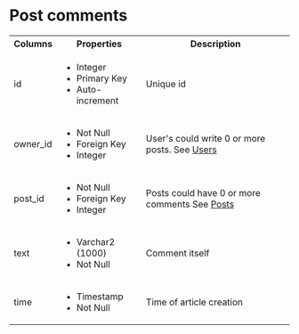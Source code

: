 # Post comments

<table>
  <tr>
    <th>Columns</th>
    <th>Properties</th>
    <th>Description</th>
  </tr>
  <tr>
    <td>id</td>
    <td>
      <ul>
        <li>Integer</li>
        <li>Primary Key</li>
        <li>Auto-increment</li>
      </ul>
    </td>
    <td>Unique id</td>
  </tr>
  <tr>
    <td>owner_id</td>
    <td>
      <ul>
        <li>Not Null</li>
        <li>Foreign Key</li>
        <li>Integer</li>
      </ul>
    </td>
    <td>User's could write 0 or more posts. See <a href="./01_Users.md">Users</a></td>
  </tr>
  <tr>
    <td>post_id</td>
    <td>
      <ul>
        <li>Not Null</li>
        <li>Foreign Key</li>
        <li>Integer</li>
      </ul>
    </td>
    <td>Posts could have 0 or more comments See <a href="./05_Posts.md">Posts</a></td>
  </tr>
  <tr>
    <td>text</td>
    <td>
      <ul>
        <li>Varchar2 (1000)</li>
        <li>Not Null</li>
      </ul>
    </td>
    <td>Comment itself</td>
  </tr>
  <tr>
    <td>time</td>
    <td>
      <ul>
        <li>Timestamp</li>
        <li>Not Null</li>
      </ul>
    </td>
    <td>Time of article creation</td>
  </tr>
</table>
